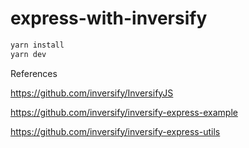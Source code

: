 # express-with-inversify

```bash
yarn install
yarn dev
```

References

https://github.com/inversify/InversifyJS

https://github.com/inversify/inversify-express-example

https://github.com/inversify/inversify-express-utils

